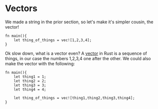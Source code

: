 # Vectors

We made a string in the prior section, so let's make it's simpler cousin, the vector!

```
fn main(){
    let thing_of_things = vec![1,2,3,4];
}
```

Ok slow down, what is a vector even? A [vector](https://doc.rust-lang.org/rust-by-example/std/vec.html) in Rust is a sequence of things, in our case the numbers 1,2,3,4 one after the other. We could also make the vector with the following:

```
fn main(){
    let thing1 = 1;
    let thing2 = 2;
    let thing3 = 3;
    let thing4 = 4;

    let thing_of_things = vec![thing1,thing2,thing3,thing4];
}
```